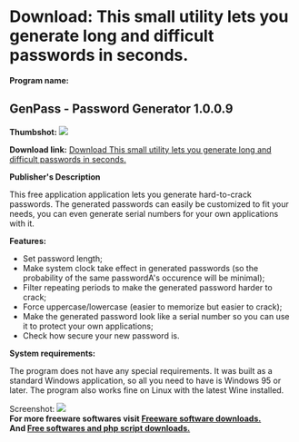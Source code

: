 # Download: This small utility lets you generate long and difficult passwords in seconds.

**Program name:**

## GenPass - Password Generator 1.0.0.9

  
**Thumbshot:** ![](http://www.freewarefiles.com/screenshot/genpass1_md.jpg)   
  
**Download link:** [Download This small utility lets you generate long and difficult passwords in seconds.](http://freesoftwares.boysofts.com/GenPass-Password-Generator_program_97330.html)  
  


**Publisher's Description**  
  


This free application application lets you generate hard-to-crack passwords. The generated passwords can easily be customized to fit your needs, you can even generate serial numbers for your own applications with it. 

**Features:**

  * Set password length;
  * Make system clock take effect in generated passwords (so the probability of the same passwordA's occurence will be minimal);
  * Filter repeating periods to make the generated password harder to crack;
  * Force uppercase/lowercase (easier to memorize but easier to crack);
  * Make the generated password look like a serial number so you can use it to protect your own applications;
  * Check how secure your new password is.

**System requirements:**

The program does not have any special requirements. It was built as a standard Windows application, so all you need to have is Windows 95 or later. The program also works fine on Linux with the latest Wine installed.

  
  
Screenshot: ![](http://www.freewarefiles.com/screenshot/genpass1.jpg)   
**For more freeware softwares visit [Freeware software downloads.](http://freesoftwares.boysofts.com/)**   
**And [Free softwares and php script downloads.](http://www.boysofts.com/)**
